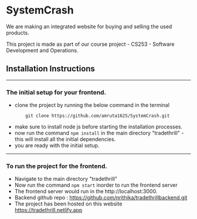 # SystemCrash

We are making an integrated website for buying and selling the used products.

This project is made as part of our course project - CS253 - Software Development and Operations.

## Installation Instructions
---

###  The initial setup for your frontend.
* clone the project by running the below command in the terminal
  ```
      git clone https://github.com/amruta1625/SystemCrash.git
  ```
* make sure to install node js before starting the installation processes.
* now run the command `npm install` in the main directory "tradethrill" - this will install all the initial dependencies.
* you are ready with the initial setup.

---

### To run the project for the frontend.
* Navigate to the main directory "tradethrill"
* Now run the command `npm start` inorder to run the frontend server
* The frontend server would run in the  http://localhost:3000.
* Backend github repo : https://github.com/nrithika/tradethrillbackend.git
* The project has been hosted on this website https://tradethrill.netlify.app


